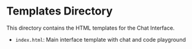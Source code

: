 # Templates Directory

This directory contains the HTML templates for the Chat Interface.

- `index.html`: Main interface template with chat and code playground